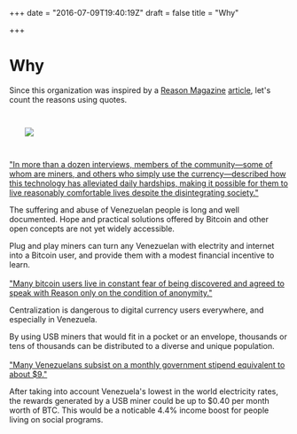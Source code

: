 +++
date = "2016-07-09T19:40:19Z"
draft = false
title = "Why"

+++

# Why

Since this organization was inspired by a [Reason Magazine](http://reason.com) [article]((http://reason.com/archives/2016/11/28/the-secret-dangerous-world-of)), let's count the reasons using quotes.

<img src="/img/reason_article.png" style="max-width:800px; padding: 2em; display:inline;" />

["In more than a dozen interviews, members of the community—some of whom are miners, and others who simply use the currency—described how this technology has alleviated daily hardships, making it possible for them to live reasonably comfortable lives despite the disintegrating society."](http://reason.com/archives/2016/11/28/the-secret-dangerous-world-of)

The suffering and abuse of Venezuelan people is long and well documented. Hope and practical solutions offered by Bitcoin and other open concepts are not yet widely accessible.

Plug and play miners can turn any Venezuelan with electrity and internet into a Bitcoin user, and provide them with a modest financial incentive to learn.
<br><br>
["Many bitcoin users live in constant fear of being discovered and agreed to speak with Reason only on the condition of anonymity."](http://reason.com/archives/2016/11/28/the-secret-dangerous-world-of)

Centralization is dangerous to digital currency users everywhere, and especially in Venezuela.

By using USB miners that would fit in a pocket or an envelope, thousands or tens of thousands can be distributed to a diverse and unique population.
<br><br>
["Many Venezuelans subsist on a monthly government stipend equivalent to about $9."](http://reason.com/archives/2016/11/28/the-secret-dangerous-world-of)

After taking into account Venezuela's lowest in the world electricity rates, the rewards generated by a USB miner could be up to $0.40 per month worth of BTC. This would be a noticable 4.4% income boost for people living on social programs.

